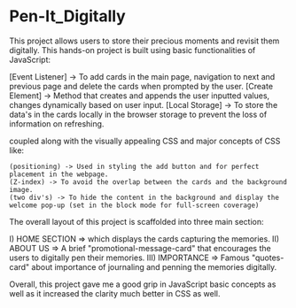 # Pen-It_Digitally

This project allows users to store their precious moments and revisit them digitally. 
This hands-on project is built using basic functionalities of JavaScript:

  [Event Listener] -> To add cards in the main page, navigation to next and previous page and delete the cards when prompted by the user.
  [Create Element] -> Method that creates and appends the user inputted values, changes dynamically based on user input.
  [Local Storage]  -> To store the data's in the cards locally in the browser storage to prevent the loss of information on refreshing.

coupled along with the visually appealing CSS and major concepts of CSS like:

    (positioning) -> Used in styling the add button and for perfect placement in the webpage.
    (Z-index) -> To avoid the overlap between the cards and the background image.
    (two div's) -> To hide the content in the background and display the welcome pop-up (set in the block mode for full-screen coverage)

The overall layout of this project is scaffolded into three main section:

  I) HOME SECTION => which displays the cards capturing the memories.
  II) ABOUT US  => A brief "promotional-message-card" that encourages the users to digitally pen their memories.
  III) IMPORTANCE => Famous "quotes-card" about importance of journaling and penning the memories digitally.

Overall, this project gave me a good grip in JavaScript basic concepts as well as it increased the clarity much better in CSS as well.

